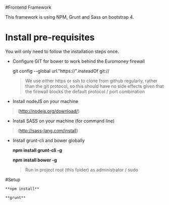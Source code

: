 #Frontend Framework

This framework is using NPM, Grunt and Sass on bootstrap 4.

# Install pre-requisites

You will only need to follow the installation steps once.

* Configure GIT for bower to work behind the Euromoney firewall

	git config --global url."https://".insteadOf git://

	>  We use either https or ssh to clone from github regularly, rather than the git protocol, so this should have no side effects given that the firewall blocks the default protocol / port combination

* Install nodeJS on your machine
> (http://nodejs.org/download/)

* Install SASS on your machine (for command line)
> (http://sass-lang.com/install)

* Install grunt-cli and bower globally

	**npm install grunt-cli -g**

	**npm install bower -g**

	> Run in project root (this folder) as administrator / sudo

#Setup

	**npm install**

	**grunt**
